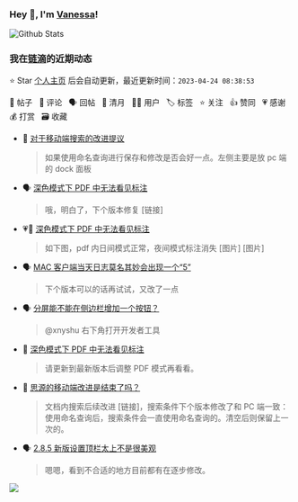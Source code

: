 ### Hey 👋, I'm [Vanessa](http://vanessa.b3log.org/)!

![Github Stats](https://github-readme-stats.vercel.app/api?username=Vanessa219&show_icons=true)

<!--events start -->

### 我在[链滴](https://ld246.com)的近期动态

⭐️ Star [个人主页](https://github.com/Vanessa219/Vanessa219) 后会自动更新，最近更新时间：`2023-04-24 08:38:53`

📝 帖子 &nbsp; 💬 评论 &nbsp; 🗣 回帖 &nbsp; 🌙 清月 &nbsp; 👨‍💻 用户 &nbsp; 🏷️ 标签 &nbsp; ⭐️ 关注 &nbsp; 👍 赞同 &nbsp; 💗 感谢 &nbsp; 💰 打赏 &nbsp; 🗃 收藏

* 💬 [对于移动端搜索的改进提议](https://ld246.com/article/1682242761514/comment/1682247047036#comments)

  > 如果使用命名查询进行保存和修改是否会好一点。左侧主要是放 pc 端的 dock 面板
* 🗣 [深色模式下 PDF 中无法看见标注](https://ld246.com/article/1682172993873/comment/1682219310942#comments)

  > 哦，明白了，下个版本修复 [链接]
* 💗💬 [深色模式下 PDF 中无法看见标注](https://ld246.com/article/1682172993873/comment/1682219310942#comments)

  > 如下图，pdf 内日间模式正常，夜间模式标注消失 [图片] [图片]
* 🗣 [MAC 客户端当天日志莫名其妙会出现一个“5”](https://ld246.com/article/1679618995926/comment/1679637815208#comments)

  > 下个版本可以的话再试试，又改了一点
* 🗣 [分屏能不能在侧边栏增加一个按钮？](https://ld246.com/article/1679428185556/comment/1682082867611#comments)

  > @xnyshu 右下角打开开发者工具
* 💬 [深色模式下 PDF 中无法看见标注](https://ld246.com/article/1682172993873/comment/1682213967881#comments)

  > 请更新到最新版本后调整 PDF 模式再看看。
* 💬 [思源的移动端改进是结束了吗？](https://ld246.com/article/1682163196975/comment/1682213898176#comments)

  > 文档内搜索后续改进 [链接]，搜索条件下个版本修改了和 PC 端一致：使用命名查询后，搜索条件会一直使用命名查询的。清空后则保留上一次的。
* 🗣 [2.8.5 新版设置顶栏太上不是很美观](https://ld246.com/article/1681803790986/comment/1682171690357#comments)

  > 嗯嗯，看到不合适的地方目前都有在逐步修改。


<!--events end -->

<a title="Hits" target="_blank" href="https://github.com/Vanessa219/Vanessa219"><img src="https://hits.b3log.org/Vanessa219/Vanessa219.svg"></a>
